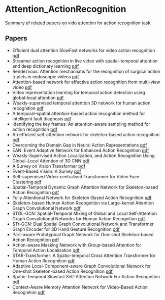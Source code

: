 # Attention_ActionRecognition
Summary of related papers on vido attention for action recognition task. 
## Papers
* Efficient dual attention SlowFast networks for video action recognition [pdf](https://www.sciencedirect.com/science/article/abs/pii/S1077314222000881)
* Streamer action recognition in live video with spatial-temporal attention and deep dictionary learning [pdf](https://www.sciencedirect.com/science/article/abs/pii/S0925231221001144)
* Rendezvous: Attention mechanisms for the recognition of surgical action triplets in endoscopic videos [pdf](https://www.sciencedirect.com/science/article/abs/pii/S1361841522000846)
* Attention-based network for effective action recognition from multi-view video [pdf](https://www.sciencedirect.com/science/article/pii/S187705092101588X)
* Video representation learning for temporal action detection using global-local attention [pdf](https://www.sciencedirect.com/science/article/abs/pii/S003132032200615X)
* Weakly-supervised temporal attention 3D network for human action recognition [pdf](https://www.sciencedirect.com/science/article/abs/pii/S0031320321002557)
* A temporal–spatial attention-based action recognition method for intelligent fault diagnosis [pdf](https://www.sciencedirect.com/science/article/abs/pii/S0019057821003578)
* Identifying the key frames: An attention-aware sampling method for action recognition [pdf](https://www.sciencedirect.com/science/article/abs/pii/S0031320322002783)
* An efficient self-attention network for skeleton-based action recognition [pdf](https://www.nature.com/articles/s41598-022-08157-5)
* Overcoming the Domain Gap in Neural Action Representations [pdf](https://link.springer.com/article/10.1007/s11263-022-01713-6)
* EAN: Event Adaptive Network for Enhanced Action Recognition [pdf](https://link.springer.com/article/10.1007/s11263-022-01661-1)
* Weakly-Supervised Action Localization, and Action Recognition Using Global–Local Attention of 3D CNN [pdf](https://link.springer.com/article/10.1007/s11263-022-01649-x)
* A Survey on Vision Transformer [pdf](https://ieeexplore.ieee.org/document/9716741)
* Event-Based Vision: A Survey [pdf](https://ieeexplore.ieee.org/document/9138762)
* Self-supervised Video-centralised Transformer for Video Face Clustering [pdf](https://ieeexplore.ieee.org/document/10042051)
* Spatial-Temporal Dynamic Graph Attention Network for Skeleton-based Action Recognition [pdf](https://ieeexplore.ieee.org/document/10049987)
* Fully Attentional Network for Skeleton-Based Action Recognition [pdf](https://ieeexplore.ieee.org/document/10049843)
* Skeleton-based Human Action Recognition via Large-kernel Attention Graph Convolutional Network [pdf](https://ieeexplore.ieee.org/document/10049725)
* STGL-GCN: Spatial–Temporal Mixing of Global and Local Self-Attention Graph Convolutional Networks for Human Action Recognition [pdf](https://ieeexplore.ieee.org/document/10047922)
* STr-GCN: Dual Spatial Graph Convolutional Network and Transformer Graph Encoder for 3D Hand Gesture Recognition [pdf](https://ieeexplore.ieee.org/document/10042643)
* Part-aware Prototypical Graph Network for One-shot Skeleton-based Action Recognition [pdf](https://ieeexplore.ieee.org/document/10042671)
* Action-aware Masking Network with Group-based Attention for Temporal Action Localization [pdf](https://ieeexplore.ieee.org/document/10030208)
* STAR-Transformer: A Spatio-temporal Cross Attention Transformer for Human Action Recognition [pdf](https://ieeexplore.ieee.org/document/10030830)
* Adaptive Local-Component-aware Graph Convolutional Network for One-shot Skeleton-based Action Recognition [pdf](https://ieeexplore.ieee.org/document/10030878)
* Spatio-Temporal Slowfast Self-Attention Network For Action Recognition [pdf](https://ieeexplore.ieee.org/document/9191290)
* Context-Aware Memory Attention Network for Video-Based Action Recognition [pdf](https://ieeexplore.ieee.org/document/9816216)
